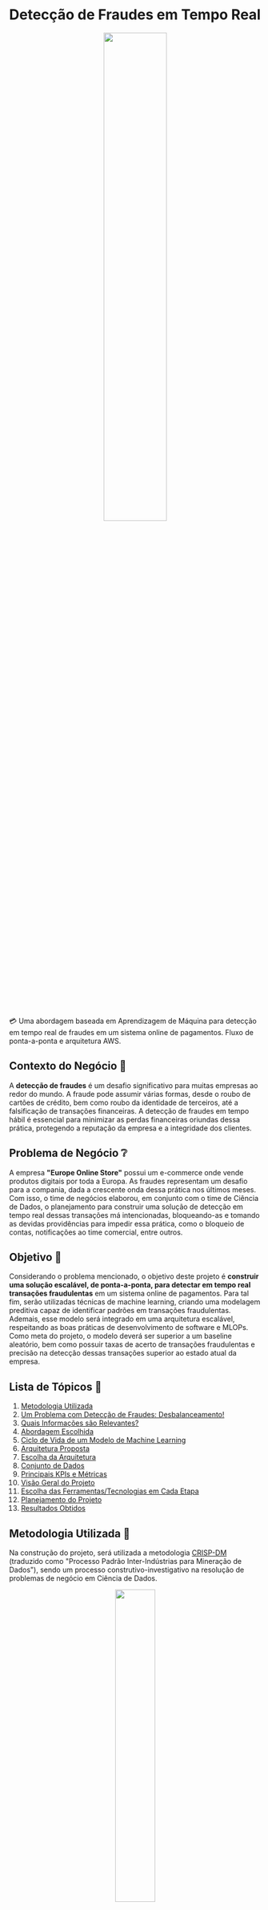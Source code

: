 # Detecção de Fraudes em Tempo Real

<div align="center">
    <image src="images/credit.jpg" width=50%>
</div>

💳 Uma abordagem baseada em Aprendizagem de Máquina para detecção em tempo real de fraudes em um sistema online de pagamentos. Fluxo de ponta-a-ponta e arquitetura AWS.

## Contexto do Negócio 💼
A **detecção de fraudes** é um desafio significativo para muitas empresas ao redor do mundo. A fraude pode assumir várias formas, desde o roubo de cartões de crédito, bem como roubo da identidade de terceiros, até a falsificação de transações financeiras. A detecção de fraudes em tempo hábil é essencial para minimizar as perdas financeiras oriundas dessa prática, protegendo a reputação da empresa e a integridade dos clientes.

## Problema de Negócio ❔
A empresa **"Europe Online Store"** possui um e-commerce onde vende produtos digitais por toda a Europa. As fraudes representam um desafio para a compania, dada a crescente onda dessa prática nos últimos meses. Com isso, o time de negócios elaborou, em conjunto com o time de Ciência de Dados, o planejamento para construir uma solução de detecção em tempo real dessas transações má intencionadas, bloqueando-as e tomando as devidas providências para impedir essa prática, como o bloqueio de contas, notificações ao time comercial, entre outros.

## Objetivo 🎯
Considerando o problema mencionado, o objetivo deste projeto é **construir uma solução escalável, de ponta-a-ponta, para detectar em tempo real transações fraudulentas** em um sistema online de pagamentos. Para tal fim, serão utilizadas técnicas de machine learning, criando uma modelagem preditiva capaz de identificar padrões em transações fraudulentas. Ademais, esse modelo será integrado em uma arquitetura escalável, respeitando as boas práticas de desenvolvimento de software e MLOPs. Como meta do projeto, o modelo deverá ser superior a um baseline aleatório, bem como possuir taxas de acerto de transações fraudulentas e precisão na detecção dessas transações superior ao estado atual da empresa.

## Lista de Tópicos 📌
1. [Metodologia Utilizada](#metodologia-utilizada-📝)
2. [Um Problema com Detecção de Fraudes: Desbalanceamento!](#metodologia-utilizada-📝)
3. [Quais Informações são Relevantes?](#metodologia-utilizada-📝)
4. [Abordagem Escolhida](#abordagem-escolhida-⌚)
5. [Ciclo de Vida de um Modelo de Machine Learning](#metodologia-utilizada-📝)
6. [Arquitetura Proposta](#arquitetura-proposta-🗜)
7. [Escolha da Arquitetura](#escolha-da-arquitetura)
8. [Conjunto de Dados](#conjunto-de-dados-📊)
9. [Principais KPIs e Métricas](#principais-kpis-e-métricas-📈)
10. [Visão Geral do Projeto](#visão-geral-do-projeto-🔎)
11. [Escolha das Ferramentas/Tecnologias em Cada Etapa](#escolha-das-ferramentas-tecnologias-em-cada-etapa)
12. [Planejamento do Projeto](#planejamento-do-projeto)
13. [Resultados Obtidos](#resultados-obtidos-🏆)

## Metodologia Utilizada 📝
Na construção do projeto, será utilizada a metodologia [CRISP-DM](https://www.ibm.com/docs/en/spss-modeler/saas?topic=dm-crisp-help-overview) (traduzido como "Processo Padrão Inter-Indústrias para Mineração de Dados"), sendo um processo construtivo-investigativo na resolução de problemas de negócio em Ciência de Dados.

<div align="center">
    <image src="images/crispdm.png" width=40%>
    <br> Imagem de Especialização em Data Science e Big Data (UFPR), disponível em <a href="https://moodle.com/pt/">Moodle</a>.
</div>

## Um Problema com Detecção de Fraudes: Desbalanceamento!
É muito comum em problemas de detecção de fraudes que o evento de interesse (no nosso caso, a fraude) ocorra com uma frequência muito menor que os eventos da classe majoritária. Essa característica, em aprendizagem de máquina, é conhecida como **desbalanceamento de classes**, gerando diversas implicações na criação de modelos. Os modelos apresentam um "viés" para classificar as classes como pertencentes à classe majoritária, gerando pouco ou até mesmo nenhum apredizado. Contornar esse problema é uma tarefa desafiadora, existindo diversas técnicas que podem ajudar nesse contexto; entre tais técnicas, temos estratégias de:
- **Undersampling** <br> É a redução do número de instâncias da classe majoritária, para que as classes se igualem em quantidade. Alguns exemplos de técnicas possíveis de serem utilizadas, dessa categoria, são:
    - `RandomUnderSampler`;
    - `TomekLinks`;
    - `NearMiss`;
- **Oversampling** <br> Processo contrário ao apresentado acima. Se refere a inserção de instâncias pertencentes à classe minoritária, seguindo alguma estratégia, como por exemplo inserção de dados sintéticos. Alguns exemplos de técnicas dessa categoria são:
    - `RandomOverSampler`;
    - `SMOTE` (Synthetic Minority Over-sampling Technique);
    - `ADASYN` (Adaptive Synthetic Sampling);

A escolha da técnica específica depende das particularidades do problema sendo abordado. É comum, em problemas de detecção de fraude, a mistura de diversas técnicas, entre elas a criação de **stacks** de modelos, *ensembles* treinados com variedades balanceadas dos dados originais, utilizando técnicas semelhantes às descritas acima, fornecendo uma capacidade preditiva superior. No geral, os modelos são também treinados utilizando separações estratificadas de dados, ou seja, mantendo as proporções das classes, para não aumentar ainda mais o desbalanceamento. Existem, ainda, outros métodos complementares nos quais pesos específicos são atribuídos à classe minoritária, visando compensar a menor quantidade.

## Quais Informações são Relevantes? 💸
Em detecção de fraudes, existe uma gama de informações que em geral são úteis e relevantes para se descobrir atividades fraudulentas. Segue abaixo algumas delas:

- **Endereço IP do dispositivo de origem** 💻 <br> As instituições financeiras podem verificar o endereço IP do dispositivo usado para fazer a transação e verificar se ele está geograficamente próximo ao endereço de faturamento do cartão de crédito. Além disso, eles podem verificar se o endereço IP está em uma lista de endereços conhecidos por atividades fraudulentas;

- **Localização geográfica** 🌎 <br> As instituições financeiras também podem verificar a localização geográfica da transação e verificar se ela está em uma área conhecida por atividades fraudulentas, como mencionado no tópico anterior;

- **Valor da transação** 💰 <br> Valores muito altos ou muito baixos em relação à transação média do usuário podem ser indicadores de atividade fraudulenta. Em suma, anomalias nos valores usuais daquele cliente;

- **Tipo de transação** 💱 <br> As instituições financeiras podem verificar o tipo de transação que está sendo realizada e se ela é consistente com o histórico de transações do usuário. Ainda, transações de um tipo específico podem aumentar a probabilidade de ocorrência de uma fraude, especialmente padrões de trocas abruptas do tipo transacional;

- **Padrões de gastos** 📈 <br> As instituições financeiras podem verificar se o padrão de gastos do usuário mudou recentemente ou se há transações incomuns que não estão em conformidade com o histórico de gastos do usuário. Esse item é complementar ao que se refere ao valor da transação, visando obter informações a respeito dos padrões de gasto do cliente e o quanto as transações distoam desse padrão;

- **Histórico de transações** 📶 <br> O histórico de transações do usuário pode ser verificado para identificar transações suspeitas ou atividades incomuns. No mais, a análise do histórico também fornece exemplos de padrões em históricos trnasacionais não fraudulentos;

- **Tipo de cartão de crédito** 💳 <br> Algumas instituições financeiras consideram o tipo de cartão de crédito usado para fazer a transação e se ele é consistentemente usado para fazer compras caras ou incomuns, fornecendo possivelmente uma maior probabilidade de fraude;

- **Frequência de uso** 🕐 <br> A frequência de uso do cartão de crédito também pode ser um indicador de atividade fraudulenta, especialmente se houver um aumento repentino no uso do cartão;

Todos os itens acima referem-se, em geral, à quebras abruptas no padrão de gasto de um cliente, ou então diretamente à atividades tipicamente suspeitas. No geral, as informações acima referem-se à features que buscam quantificar anomalias, quebras de frequência, diferenças nos gastos usuais, e, por fim, compondo esses itens suspeitos para gerar uma classificação final.

## Abordagem Escolhida ⌚
Existem inúmeras abordagens diferentes para diferentes tipos de problemas de negócio, computação e aprendizagem de máquina. No tocante ao nosso problema de detecção de fraudes, mais especificamente em relação ao modelo de aprendizagem de máquina subjacente, temos algumas possíveis abordagens distintas, entre elas:

- **Em Tempo Real** (*real-time*) ⏱ <br> A abordagem mais adequada para detecções de fraude em tempo hábil, em relação à aprendizagem de máquina, é a **real-time**, pois precisamos detectar as fraudes antes que ocorram, de maneira rápida. Uma maneira comum de realizar isso é enviando uma requisição à um modelo previamente treinado, que irá nos dizer se uma determinada transação é ou não uma transação fraudulenta, ou então qual a probabilidade que seja fraudulenta de fato;

- **Em Lotes** (*batch*) 📦 <br> A abordagem em *batch*, nesse caso em específico, não é indicada, uma vez que realizaríamos predições em lotes de dados, geralmente periodicamente, podendo descobrir as fraudes após estas já terem ocorrido. 

- **Em Fluxos** (*stream*) ⏩ <br> Primeiramente, é importante fazer uma distinção: o conceito de "stream" para a Engenharia de Dados, em relação à fluxos de dados, é diferente da definição de "stream" no contexto de modelos de aprendizagem de máquina. A primeira refere-se à um tipo especial de processamento de dados em tempo real, mais especificamente relacionados à ordem sequencial e contínua dos dados. A última, refere-se a tipos particulares de modelos capazes de se adaptarem às mudanças nos dados ao longo do tempo (i.e. data drift), reduzindo as necessidades de retreino e potencialmente aperfeiçoando seu desempenho ao longo do tempo. Dito isto, a abordagem em stream é uma alternativa interessante e possível, caso feita em tempo real, de maneira semelhante à abordagem em tempo real. Contudo, como não se obteve nenhuma informação adicional de que os dados das transações estão sofrendo mudanças de padrão e comportamento, optamos por utilizar os modelos tradicionais (treinados em batch) ao invés dos modelos em stream. Uma das razões é a maior complexidade de implementação, validação e monitoramento desses modelos, bem como o fato dos dados não estarem sofrendo mudanças significativas. Por fim, o processo de retreino periódico pode ser benéfico em termos de compreensão de negócio, e deve ser feito cuidadosamente. Muitas vezes é preferível realizá-lo manualmente ao invés de uma forma automatizada, devido à natureza do problema abordado. 

Considerando a abordagem mencionada, **qual será o fluxo geral da detecção das fraudes?**
- Um modelo de aprendizagem de máquina será previamente treinado com os dados históricos das transações fraudulentas, e então disponibilizado através de uma API, sendo solicitado pelas aplicações, em tempo real, para classificar uma determinada transação, guiando os próximos passos a serem evitados de maneira a mitigar a fraude. Abaixo, segue um diagrama simples para ilustrar esse fluxo geral:

<div align="center">
    <image src="images/fraud_detection_general_flow.png" width=60%>
    <br> Fluxo Geral de Detcção de Fraudes. Diagrama criado utilizando <a href="https://mermaid.js.org/">Mermaid.js</a>.
</div>

## Ciclo de Vida de um Modelo de Machine Learning 🌱
Todo modelo de aprendizagem de máquina, assim como qualquer solução de software, possui um ciclo de vida com algumas etapas aproximadamente definidas. Ao pensar na solução proposta, o time de dados considerou todas essas etapas e buscou aplicar as boas práticas de MLOPs nos diferentes escopos da solução. Segue uma imagem abaixo para ilustrar esse ciclo de vida dos modelos de aprendizagem de máquina:

<div align="center">
    <image src="images/mlops.png" width=50%>
    <br> Imagem disponível em <a href="https://nealanalytics.com/expertise/mlops/">Neal Analytics</a>.
</div>

## Arquitetura Proposta 🗜
Considerando o problema definido, objetivo levantado e a abordagem escolhida, bem como o fato de que a empresa atualmente já possui aplicações que utilizam serviços em nuvem da [AWS (Amazon Web Services)](https://aws.amazon.com/pt/), o time de dados concluiu, juntamente com o time de negócios, que seria uma boa escolha manter essa escolha por motivos relacionados a facilidade de manutenção, compartilhamento de conhecimentos e padronização de processos.

Segue abaixo um diagrama geral com os serviços da AWS a serem utilizados em diferentes etapas do processo de detecção de fraudes em tempo real: 

<div align="center">
    <image src="./images/aws_fraud_detection_architecture/aws_fraud_detection_architecture.png" width=70%>
    <br> Arquitetura proposta utilizando a <a href="https://aws.amazon.com/pt/">Amazon Web Services (AWS)</a>. Diagrama feito utilizando a ferramenta <a href="https://app.diagrams.net/">draw.io</a>
</div>

<br>

Descrevendo brevemente os componentes da arquitetura acima, temos:
- **Loja Online: Sistema Web** 🛍 <br> Aplicação Web correspondente à loja online de venda de produtos digitais, onde os usuários interagem diretamente e realizam suas compras. Onde também as tentativas de fraude são realizadas;

- **Loja Online: Sistema Mobile** 📲 <br> Aplicação opcional, dado que no problema de negócio original não foi incluída a aplicação mobile. Uma solução interessante seria testar o modelo em navegadores (ou onde as aplicações sejam mais estáveis), para então expandir para outros dispositivos;

- [Amazon API Gateway](https://aws.amazon.com/pt/api-gateway/) ⚙ <br> O **Amazon API Gateway** é um serviço totalmente gerenciado que torna mais fácil o desenvolvimento, a publicação, a manutenibilidade, o monitoramento e a segurança de APIs, de maneira escalável. O papel do API Gateway nessa arquitetura é fornecer uma interface de programação de aplicativos (API) para que os clientes possam enviar solicitações para o sistema de detecção de fraudes, atuando como o portão principal de entrada;

- [AWS Lambda](https://aws.amazon.com/pt/lambda/) ⚙ <br> O **AWS Lambda** é um serviço de computação sem servidor (*serverless*) que nos permite executar código sem provisionar ou gerenciar servidores. O papel do Lambda nessa arquitetura é atuar como um intermediário entre o API Gateway e o Amazon SageMaker, recebendo uma solicitação de detecção de fraude e realizando a requisição diretamente no endpoint do SageMaker, encaminhando o resultado obtido novamente à aplicação;

- [Amazon SageMaker](https://aws.amazon.com/pt/sagemaker/) ⚙ <br> O **Amazon SageMaker** é um serviço de aprendizado de máquina totalmente gerenciado que permite criar, treinar e implantar modelos de aprendizado de máquina de maneira escalável. O papel do SageMaker nessa arquitetura é hospedar o modelo de detecção de fraude, permitindo que o AWS Lambda realize predições em tempo real. Adicionalmente, o SageMaker também permite o monitoramento e versionamento de modelos;

- [Amazon Kinesis Data Firehose](https://docs.aws.amazon.com/firehose/latest/dev/what-is-this-service.html) ⚙ <br> O **Amazon Kinesis Data Firehose** é um serviço de streaming de dados gerenciado que facilita o carregamento escalável de informações em destinos de armazenamento e análise. O papel do Kinesis Data Firehose nessa arquitetura é capturar e processar dados de entrada em tempo real, antes de serem armazenados no Amazon S3, buscando monitorar rapidamente as transações realizadas;

- [Amazon S3](https://aws.amazon.com/pt/s3/) ⚙ <br> O **Amazon S3** é um serviço de armazenamento de objetos que oferece escalabilidade, disponibilidade e durabilidade de dados. O papel do Amazon S3 é armazenar tanto os modelos de detecção de fraude a serem utilizados no endpoint do SageMaker (*model registry*), quanto armazenar os dados processados pelo Kinesis Data Firehose, referentes às transações realizadas nas aplicações;

- [Amazon QuickSight](https://aws.amazon.com/pt/quicksight/) ⚙ <br> O **Amazon QuickSight** é um serviço de business intelligence (BI) que permite criar visualizações de dados e relatórios interativos. Esse serviço é algo opcional na arquitetura, pois não é essencial para seu funcionamento, contudo é extremamente útil e proveitoso, caso utilizado em conjunto com os demais componentes. O papel do QuickSight nessa arquitetura é fornecer ferramentas de análise de dados para que os usuários possam explorar informações armazenadas no Amazon S3, obtendo insights valiosos referentes às transações fraudulentas;

## Escolha da Arquitetura 🚀
Existem inúmeras maneiras de se realizar tarefas semelhantes utilizando os diversos serviços em nuvem disponíveis, tais como máquinas EC2, instâncias de contâineres, kubernetes, entre diversos outros serviços de computação. Contudo, precisamos escolher um que apresente um bom balanço entre custo/benefício. A escolha dos componentes levou em consideração critérios para se criar uma infraestrutura altamente escalável, dispoível e resiliente, que realiza predições em tempo real, com um fluxo de dados em tempo real e de processamento rápido, eficiente e confiável. No mais, tabém foi considerado um bom custo benefício, por exemplo na escolha do AWS Lambda, que é cobrado de acordo com seu tempo de execução. Segue abaixo os serviços utilizados e seus respectivos benefícios em relação à detecção de fraudes em tempo real:

- **Amazon API Gateway** ✔ <br> Um dos principais benefícios do API Gateway é que ele pode gerenciar automaticamente o tráfego de solicitações de entrada e dimensionar automaticamente para lidar com picos de tráfego, sem que você precise gerenciar infraestrutura. A ideia é fornecer uma maneira centralizada e eficiente para trabalhar com as requisições de detecção de fraude;

- **Lambda** ✔ <br> Uma das principais vantagens do Lambda é a sua capacidade de escalabilidade por padrão, ou seja, pode lidar com qualquer volume de solicitações sem se preocupar em provisionar servidores. Ademais, paga-se pelo tempo de execução do código, o que o torna um serviço econômico. No contexto do problema aqui apresentado, sua escalabilidade e versatilidade é uma vantagem, direcionando as requisições diretamente para o endpoint do modelo e também para o processamento dos dados pelo Kinesis;

- **Amazon SageMaker** ✔ <br> Uma das principais vantagens do SageMaker provém da sua capacidade de treinar e implantar modelos de forma rápida e escalável, tornando-o ideal para ambientes em que a rapidez e a precisão são cruciais, como na detecção de fraudes em tempo real. Adicionalmente, ele permite o retreino de modelos, qie pode ser necessário dado a natureza do problema abordado;

- **Amazon S3** ✔ <br> Uma das principais vantagens do Amazon S3 é sua grande escalabilidade. Ele pode armazenar e recuperar quantidades massivas de dados de forma eficiente e segura, podendo também ser facilmente integrado a outros serviços da AWS. Ademais, a durabilidade dos dados é alta, com um histórico de disponibilidade de 99,999999999% dos objetos armazenados;

- **Amazon Kinesis Data Firehose** ✔ <br> Uma das principais vantagens do Kinesis Data Firehose refere-se à sua capacidade de processar dados em tempo real, enviando-os para vários destinos e permitindo que o sistema possa ser adaptável a diferentes necessidades de análise e armazenamento. No exemplo aqui abordado, é crucial o acompanhamento em tempo real das transações realizadas;

- **Amazon QuickSight** ✔ <br> Uma das principais vantagens do QuickSight é sua facilidade de uso, oferecendo uma interface simples e intuitiva para visualização e análise de dados. Ademais, o QuickSight é capaz de se integrar com outros serviços da AWS, tornando-o uma solução eficiente para analisar grandes quantidades de dados em tempo real. É de suma importância poder visualizar de maneira eficiente os dados transacionais, possíveis padrões em fraudes e histórico dos clientes;

## Conjunto de Dados 📊
A base de dados utilizada será a [Credit Card Fraud Detection (Kaggle)](https://www.kaggle.com/datasets/mlg-ulb/creditcardfraud). O conjunto de dados contém **transações feitas por cartões de crédito** em setembro de 2013 por titulares de cartões europeus. Este conjunto de dados apresenta transações que ocorreram em dois dias, onde temos 492 fraudes em 284.807 transações. O conjunto de dados é altamente desequilibrado, a classe positiva (fraudes) representa 0,172% de todas as transações.

Infelizmente, por motivos de sigilo, o nome das features foi mascarado na base original. Portanto, serão atribuídos nomes fictícios para cada uma delas, para fins do projeto. Segue abaixo uma lista contendo as colunas e suas respectivas descrições:

| Coluna     | Tipo do Dado | Descrição          |
|------------|--------------|--------------------|
| `amount`   | `float`      | Valor da transação |
| `time`     | `datetime`   | Data da transação  |

## Principais KPIs e Métricas 📈
Após conversas com o time de negócios e os principais stakeholders envolvidos no projeto, foram definidas as principais KPIs referentes ao modelo a ser construído:

- **Taxa de detecção das transações fraudulentas** (deve ser maximizada);
- **Taxa de falsos positivos na detecção das transações fraudulentas** (deve ser minimizada);
- **Tempo de processamento** que o modelo leva pra realizar e devolver as predições, em segundos (deve ser minimizado);
- **Prejuízo evitado** do total de transações impedidas de serem fraudadas (em R$), considerando o `amount` total somado;

Considerando as principais KPIs envolvidas, o time de Ciência de Dados escolheu as seguintes **métricas** para guiar a construção dos modelos:
- **Revocação** (`recall`) <br> Taxa de detecção das transações fraudulentas em relação ao total de fraudes;
- **Precisão** (`precision`) <br> Taxa de acerto das transações fraudulentas em relação ao total transações definidas como fraude;
- **F1 Score Balanceado** (`f1`) <br> Média harmônica entre a precisão e a revocação, em relação às transações fraudulentas, considerando ainda o balanceamento das classes;
- **KS** (*Kolmogorov–Smirnov*) <br> Métrica que determina o grau de separação das classes, muito utilizado em problemas de classificação binária;

## Visão Geral do Projeto 🔎
O projeto, de maneira geral, segue as seguintes etapas:
- **Obtenção dos dados** <br> Fluxo de ETL, limpeza e pré-processamento dos dados, seguido da automatização do processo;
- **Análise de dados** <br> Engloba EDA, validação de hipóteses, entre outros;
- **Criação do modelo** <br> Parte mais experimental do processo, englobando *model selection*, *feature engineering*, *feature selection*, *hyperparameter tuning*, entre outros;
- **Disponibilização do modelo** <br> Produtificação do modelo, empacotamento, conteinerização, construção da API e disponibilização;

## Escolha das Ferramentas/Tecnologias em Cada Etapa 🛠

## Planejamento do Projeto 🔬
Após a definição do nosso objetivo, a próxima etapa é o planejamento das atividades a serem realizadas.

- **Objetivos da Sprint 1**
    - Processo de extração e processamento da base de dados a ser utilizada (*Extract, Transform, Load, ETL*);
    - Pré-processamento dos dados, limpeza e padronização da base (*data cleaning*);
    - Agendamento do processo utilizando Airflow;
- **Objetivos da Sprint 2**
    - Análise exploratória (EDA) na base de dados;
    - Elaboração e validação de hipóteses de negócio;
- **Objetivos da Sprint 3**
    - Criação de um modelo base (baseline) na detecção de fraudes;
    - Criação de um modelo protótipo (prototipação rápida utilizando LightGBM) para detecção de fraudes;
    - Criar um MVP do projeto, contendo o modelo protótipo disponibilizado através de uma API.
- **Objetivos da Sprint 4**
    - Tratar valores faltantes (se existirem) na base de dados (*data imputation*);
    - Tratar desbalanceamento das classes (*imbalance classification*);
    - Testar vários modelos e escolher o mais promissor (*model selection*);
- **Objetivos da Sprint 5**
    - Criar novas features a partir das informações existentes (*feature engineering*);
    - Selecionar as melhores features para o 
    modelo escolhido (*feature selection*);
    - Refinar o modelo selecionado (*hyperparameter tuning*);
    - Ajuste e análise do *threshold* a ser escolhido;
- **Objetivos da Sprint 6**
    - Apresentação do modelo e alinhamento com o time de negócio e os stakeholders envolvidos (*storytelling*);
    - Ajustes finais no modelo, adaptações e possíveis melhorias;
    - Disponibilização do modelo através de uma API (*model deployment*);

## Resultados Obtidos 🏆
